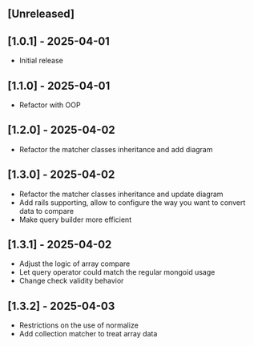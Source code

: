 ## [Unreleased]

## [1.0.1] - 2025-04-01

- Initial release

## [1.1.0] - 2025-04-01

- Refactor with OOP

## [1.2.0] - 2025-04-02

- Refactor the matcher classes inheritance and add diagram

## [1.3.0] - 2025-04-02

- Refactor the matcher classes inheritance and update diagram
- Add rails supporting, allow to configure the way you want to convert data to compare
- Make query builder more efficient

## [1.3.1] - 2025-04-02

- Adjust the logic of array compare
- Let query operator could match the regular mongoid usage
- Change check validity behavior

## [1.3.2] - 2025-04-03
- Restrictions on the use of normalize
- Add collection matcher to treat array data